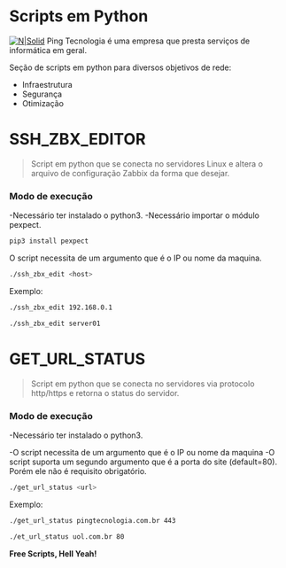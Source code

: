 # Scripts em Python

[![N|Solid](https://static.wixstatic.com/media/a98016_4e23d2aaa99f4712b2fa123f3ef8601f~mv2.png/v1/fill/w_90,h_90,al_c,q_85,usm_0.66_1.00_0.01/__-2.webp)](https://pingtecnologia.com.br/quem-somos)
Ping Tecnologia é uma empresa que presta serviços de informática em geral.

Seção de scripts em python para diversos objetivos de rede:

  - Infraestrutura
  - Segurança
  - Otimização

# SSH_ZBX_EDITOR

> Script em python que se conecta no servidores Linux e altera
> o arquivo de configuração Zabbix da forma que desejar.

### Modo de execução

-Necessário ter instalado o python3.
-Necessário importar o módulo pexpect.
```sh
pip3 install pexpect
```

O script necessita de um argumento que é o IP ou nome da maquina.

```sh
./ssh_zbx_edit <host>
```

Exemplo:

```sh
./ssh_zbx_edit 192.168.0.1
```
```sh
./ssh_zbx_edit server01
```

# GET_URL_STATUS

> Script em python que se conecta no servidores via protocolo http/https
> e retorna o status do servidor.

### Modo de execução

-Necessário ter instalado o python3.

-O script necessita de um argumento que é o IP ou nome da maquina
-O script suporta um segundo argumento que é a porta do site (default=80). Porém ele não é requisito obrigatório.

```sh
./get_url_status <url>
```

Exemplo:

```sh
./get_url_status pingtecnologia.com.br 443
```
```sh
./et_url_status uol.com.br 80
```

**Free Scripts, Hell Yeah!**


